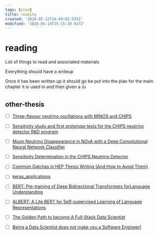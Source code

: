 ```yaml
---
tags: [plan]
title: reading
created: '2020-05-12T16:49:05.935Z'
modified: '2020-05-14T15:15:30.927Z'
---
```


# reading

List of things to read and associated materials

Everything should have a writeup

Once it has been written up it should go be put into the plan for the main chapter it is used in and then given a :+1:

## other-thesis

- [ ] [Three-flavour neutrino oscillations with MINOS and CHIPS](@note/perch-thesis.md)
- [ ] [Sensitivity study and first prototype tests for the CHIPS neutrino detector R&D program](@note/maciej-thesis.md)
- [ ] [Muon Neutrino Disappearance in NOvA with a Deep Convolutional Neural Network Classifier](@note/rocco-thesis.md)
- [ ] [Sensitivity Determination in the CHIPS Neutrino Detector](@note/1948.md)
- [ ] [Common Gatchas in HEP Thesis Writing (And How to Avoid Them)](@note/401311835.md)
- [ ] [keras_applications](@note/article-03.md)
- [ ] [BERT: Pre-training of Deep Bidirectional Transformers forLanguage Understanding](@note/1810.04805.md)
- [ ] [ALBERT: A Lite BERT for Self-supervised Learning of Language Representations](@note/1909.11942.md)
- [ ] [The Golden Path to become A Full-Stack Data Scientist](@note/article-04.md)
- [ ] [Being a Data Scientist does not make you a Software Engineer!](@note/article-05.md)

